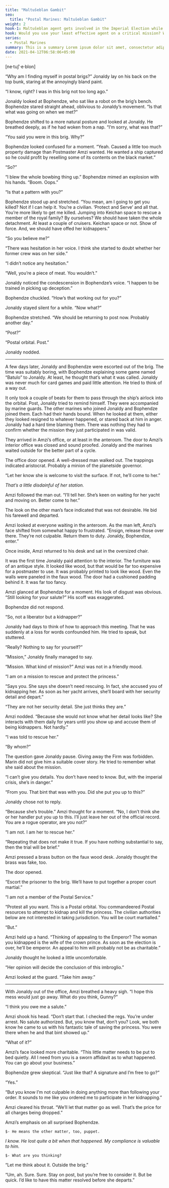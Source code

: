 ```yaml
---
title: "Maltuŝeblan Gambit"
seo:
  title: "Postal Marines: Maltuŝeblan Gambit"
weight: 2
hook-1: Maltuŝeblan agent gets involved in the Imperial Election while struggling his past failures.
hook: Would you use your least effective agent on a critical mission? When Jonaldy Ammonett is its last choice, that's just what the Maltuŝeblan does.
series:
  - Postal Marines
summary: This is a summary Lorem ipsum dolor sit amet, consectetur adipiscing elit. Quisque sit amet venenatis dolor. Suspendisse eu justo elit. Cras lacinia turpis nulla, nec lobortis sem varius eu. Sed viverra turpis malesuada est aliquet, ac laoreet Leo convallis. Vivamus pretium aliquam finibus. Mauris dictum, eros eu malesuada imperdiet, nisl mauris scelerisque diam, nec fringilla nisl libero in nulla. Mauris eget massa lacinia sapien faucibus consequat.
date: 2021-04-12T06:58:06+05:00
---
```


[ne‧tuʃˈ‧e‧blon]

“Why am I finding myself in postal brigs?” Jonaldy lay on his back on the top bunk, staring at the annoyingly bland paint.

“I know, right? I was in this brig not too long ago.”

Jonaldy looked at Bophendze, who sat like a robot on the brig’s bench. Bophendze stared straight ahead, oblivious to Jonaldy’s movement. “Is that what was going on when we met?”

Bophendze shifted to a more natural posture and looked at Jonaldy. He breathed deeply, as if he had woken from a nap. “I’m sorry, what was that?”

“You said you were in this brig. Why?”

Bophendze looked confused for a moment. “Yeah. Caused a little too much property damage than Postmaster Amzi wanted. He wanted a ship captured so he could profit by reselling some of its contents on the black market.”

“So?”

“I blew the whole bowbing thing up.” Bophendze mimed an explosion with his hands. “Boom. Oops.”

“Is that a pattern with you?”

Bophendze stood up and stretched. “You mean, am I going to get you killed? Not if I can help it. You’re a civilian. ‘Protect and Serve’ and all that. You’re more likely to get me killed. Jumping into Keichan space to rescue a member of the royal family? By ourselves? We should have taken the whole detachment. At least a couple of cruisers. Keichan space or not. Show of force. And, we should have offed her kidnappers.”

“So you believe me?”

“There was hesitation in her voice. I think she started to doubt whether her former crew was on her side.”

“I didn’t notice any hesitation.”

“Well, you’re a piece of meat. You wouldn’t.”

Jonaldy noticed the condescension in Bophendze’s voice. “I happen to be trained in picking up deception.”

Bophendze chuckled. “How’s that working out for you?”

Jonaldy stayed silent for a while. “Now what?”

Bophendze stretched. “We should be returning to post now. Probably another day.”

“Post?”

“Postal orbital. Post.”

Jonaldy nodded.

***

A few days later, Jonaldy and Bophendze were escorted out of the brig. The time was suitably boring, with Bophendze explaining some game named “Batulo” to Jonaldy. At least, he thought that’s what it was called. Jonaldy was never much for card games and paid little attention. He tried to think of a way out.

It only took a couple of beats for them to pass through the ship’s airlock into the orbital. Post, Jonaldy tried to remind himself. They were accompanied by marine guards. The other marines who joined Jonaldy and Bophendze joined them. Each had their hands bound. When he looked at them, either they looked resigned to whatever happened, or stared back at him in anger. Jonaldy had a hard time blaming them. There was nothing they had to confirm whether the mission they just participated in was valid.

They arrived in Amzi’s office, or at least in the anteroom. The door to Amzi’s interior office was closed and sound proofed. Jonaldy and the marines waited outside for the better part of a cycle.

The office door opened. A well-dressed man walked out. The trappings indicated aristocrat. Probably a minion of the planetside governor.

“Let her know she is welcome to visit the surface. If not, he’ll come to her.”

*That’s a little disdainful of her station.*

Amzi followed the man out. “I’ll tell her. She’s keen on waiting for her yacht and moving on. Better come to her.”

The look on the other man’s face indicated that was not desirable. He bid his farewell and departed.

Amzi looked at everyone waiting in the anteroom. As the man left, Amzi’s face shifted from somewhat happy to frustrated. “Ensign, release those over there. They’re not culpable. Return them to duty. Jonaldy, Bophendze, enter.”

Once inside, Amzi returned to his desk and sat in the oversized chair.

It was the first time Jonaldy paid attention to the interior. The furniture was of an antique style. It looked like wood, but that would be far too expensive for a postmaster to use. It was probably printed to look like wood. Even the walls were paneled in the faux wood. The door had a cushioned padding behind it. It was far too fancy.

Amzi glanced at Bophendze for a moment. His look of disgust was obvious. “Still looking for your salute?” His scoff was exaggerated.

Bophendze did not respond.

“So, not a liberator but a kidnapper?”

Jonaldy had days to think of how to approach this meeting. That he was suddenly at a loss for words confounded him. He tried to speak, but stuttered.

“Really? Nothing to say for yourself?”

“Mission,” Jonaldy finally managed to say.

“Mission. What kind of mission?” Amzi was not in a friendly mood.

“I am on a mission to rescue and protect the princess.”

“Says you. She says she doesn’t need rescuing. In fact, she accused you of kidnapping her. As soon as her yacht arrives, she’ll board with her security detail and depart.”

“They are not her security detail. She just thinks they are.”

Amzi nodded. “Because she would not know what her detail looks like? She interacts with them daily for years until you show up and accuse them of being kidnappers. Not hardly.”

“I was told to rescue her.”

“By whom?”

The question gave Jonaldy pause. Giving away the Firm was forbidden. Marin did not give him a suitable cover story. He tried to remember what she said about the mission.

“I can’t give you details. You don’t have need to know. But, with the imperial crisis, she’s in danger.”

“From you. That bint that was with you. Did she put you up to this?”

Jonaldy chose not to reply.

“Because she’s trouble.” Amzi thought for a moment. “No, I don’t think she or her handler put you up to this. I’ll just leave her out of the official record. You are a rogue operator, are you not?”

“I am not. I am her to rescue her.”

“Repeating that does not make it true. If you have nothing substantial to say, then the trial will be brief.”

Amzi pressed a brass button on the faux wood desk. Jonaldy thought the brass was fake, too.

The door opened.

“Escort the prisoner to the brig. We’ll have to put together a proper court martial.”

“I am not a member of the Postal Service.”

“Protest all you want. This is a Postal orbital. You commandeered Postal resources to attempt to kidnap and kill the princess. The civilian authorities below are not interested in taking jurisdiction. You will be court martialled.”

“But.”

Amzi held up a hand. “Thinking of appealing to the Emperor? The woman you kidnapped is the wife of the crown prince. As soon as the election is over, he’ll be emperor. An appeal to him will probably not be as charitable.”

Jonaldy thought he looked a little uncomfortable.

“Her opinion will decide the conclusion of this imbroglio.”

Amzi looked at the guard. “Take him away.”

***

With Jonaldy out of the office, Amzi breathed a heavy sigh. “I hope this mess would just go away. What do you think, Gunny?”

“I think you owe me a salute.”

Amzi shook his head. “Don’t start that. I checked the regs. You’re under arrest. No salute authorized. But, you know that, don’t you? Look, we both know he came to us with his fantastic tale of saving the princess. You were there when he and that bint showed up.”

“What of it?”

Amzi’s face looked more charitable. “This little matter needs to be put to bed quietly. All I need from you is a sworn affidavit as to what happened. You can go about your business.”

Bophendze grew skeptical. “Just like that? A signature and I’m free to go?”

“Yes.”

“But you know I’m not culpable in doing anything more than following your order. It sounds to me like you ordered me to participate in her kidnapping.”

Amzi cleared his throat. “We’ll let that matter go as well. That’s the price for all charges being dropped.”

Amzi’s emphasis on all surprised Bophendze.

`$- He means the other matter, too, puppet.`

*I know. He lost quite a bit when that happened. My compliance is valuable to him.*

`$- What are you thinking?`

“Let me think about it. Outside the brig.”

“Um, ah. Sure. Sure. Stay on post, but you’re free to consider it. But be quick. I’d like to have this matter resolved before she departs.”